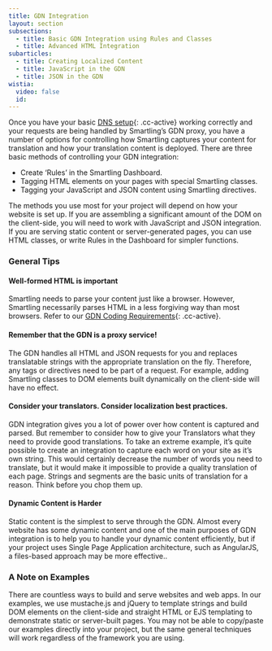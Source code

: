 ```yaml
---
title: GDN Integration
layout: section
subsections:
  - title: Basic GDN Integration using Rules and Classes
  - title: Advanced HTML Integration
subarticles:
  - title: Creating Localized Content
  - title: JavaScript in the GDN
  - title: JSON in the GDN
wistia:
  video: false
  id:
---
```



Once you have your basic [DNS setup](){: .cc-active} working correctly and your requests are being handled by Smartling’s GDN proxy, you have a number of options for controlling how Smartling captures your content for translation and how your translation content is deployed. There are three basic methods of controlling your GDN integration:

* Create ‘Rules’ in the Smartling Dashboard.
* Tagging HTML elements on your pages with special Smartling classes.
* Tagging your JavaScript and JSON content using Smartling directives.


The methods you use most for your project will depend on how your website is set up. If you are assembling a significant amount of the DOM on the client-side, you will need to work with JavaScript and JSON integration. If you are serving static content or server-generated pages, you can use HTML classes, or write Rules in the Dashboard for simpler functions.

### General Tips

#### Well-formed HTML is important

Smartling needs to parse your content just like a browser. However, Smartling necessarily parses HTML in a less forgiving way than most browsers. Refer to our [GDN Coding Requirements](){: .cc-active}.

#### Remember that the GDN is a proxy service!

The GDN handles all HTML and JSON requests for you and replaces translatable strings with the appropriate translation on the fly. Therefore, any tags or directives need to be part of a request. For example, adding Smartling classes to DOM elements built dynamically on the client-side will have no effect.

#### Consider your translators. Consider localization best practices.

GDN integration gives you a lot of power over how content is captured and parsed. But remember to consider how to give your Translators what they need to provide good translations. To take an extreme example, it’s quite possible to create an integration to capture each word on your site as it’s own string. This would certainly decrease the number of words you need to translate, but it would make it impossible to provide a quality translation of each page. Strings and segments are the basic units of translation for a reason. Think before you chop them up.

#### Dynamic Content is Harder

Static content is the simplest to serve through the GDN. Almost every website has some dynamic content and one of the main purposes of GDN integration is to help you to handle your dynamic content efficiently, but if your project uses Single Page Application architecture, such as AngularJS, a files-based approach may be more effective..

### A Note on Examples

There are countless ways to build and serve websites and web apps. In our examples, we use mustache.js and jQuery to template strings and build DOM elements on the client-side and straight HTML or EJS templating to demonstrate static or server-built pages. You may not be able to copy/paste our examples directly into your project, but the same general techniques will work regardless of the framework you are using.